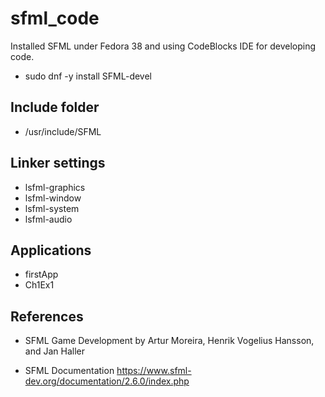 # sfml_code

Installed SFML under Fedora 38 and using CodeBlocks IDE for developing code.

- sudo dnf -y install SFML-devel

## Include folder

- /usr/include/SFML

## Linker settings

- lsfml-graphics
- lsfml-window
- lsfml-system
- lsfml-audio

## Applications

- firstApp
- Ch1Ex1

## References

- SFML Game Development by Artur Moreira, Henrik Vogelius Hansson, and 
Jan Haller

- SFML Documentation https://www.sfml-dev.org/documentation/2.6.0/index.php
